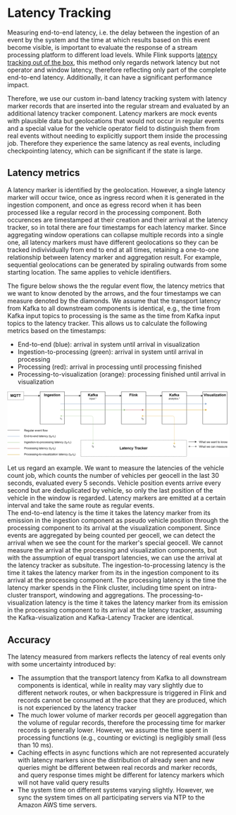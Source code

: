 # Latency Tracking

Measuring end-to-end latency, i.e. the delay between the ingestion of an event by the system and the time at which results based on this event become visible, is important to evaluate the response of a stream processing platform to different load levels. While Flink supports [latency tracking out of the box](https://ci.apache.org/projects/flink/flink-docs-stable/monitoring/metrics.html#latency-tracking), this method only regards network latency but not operator and window latency, therefore reflecting only part of the complete end-to-end latency. Additionally, it can have a significant performance impact.

Therefore, we use our custom in-band latency tracking system with latency marker records that are inserted into the regular stream and evaluated by an additional latency tracker component. Latency markers are mock events with plausible data but geolocations that would not occur in regular events and a special value for the vehicle operator field to distinguish them from real events without needing to explicitly support them inside the processing job. Therefore they experience the same latency as real events, including checkpointing latency, which can be significant if the state is large.

## Latency metrics

A latency marker is identified by the geolocation. However, a single latency marker will occur twice, once as ingress record when it is generated in the ingestion component, and once as egress record when it has been processed like a regular record in the processing component. Both occurences are timestamped at their creation and their arrival at the latency tracker, so in total there are four timestamps for each latency marker. Since aggregating window operations can collapse multiple records into a single one, all latency markers must have different geolocations so they can be tracked indivividually from end to end at all times, retaining a one-to-one relationship between latency marker and aggregation result. For example, sequential geolocations can be generated by spiraling outwards from some starting location. The same applies to vehicle identifiers.

The figure below shows the the regular event flow, the latency metrics that we want to know denoted by the arrows, and the four timestamps we can measure denoted by the diamonds. We assume that the transport latency from Kafka to all downstream components is identical, e.g., the time from Kafka input topics to processing is the same as the time from Kafka input topics to the latency tracker. This allows us to calculate the following metrics based on the timestamps:
* End-to-end (blue): arrival in system until arrival in visualization
* Ingestion-to-processing (green): arrival in system until arrival in processing
* Processing (red): arrival in processing until processing finished
* Processing-to-visualization (orange): processing finished until arrival in visualization

![Latency Tracking](images/latency_tracking.png)

Let us regard an example. We want to measure the latencies of the vehicle count job, which counts the number of vehicles per geocell in the last 30 seconds, evaluated every 5 seconds. Vehicle position events arrive every second but are deduplicated by vehicle, so only the last position of the vehicle in the window is regarded. Latency markers are emitted at a certain interval and take the same route as regular events.  
The end-to-end latency is the time it takes the latency marker from its emission in the ingestion component as pseudo vehicle position through the processing component to its arrival at the visualization component. Since events are aggregated by being counted per geocell, we can detect the arrival when we see the count for the marker's special geocell.  We cannot measure the arrival at the processing and visualization components, but with the assumption of equal transport latencies, we can use the arrival at the latency tracker as subsitute.
The ingestion-to-processing latency is the time it takes the latency marker from its in the ingestion component to its arrival at the processing component.
The processing latency is the time the latency marker spends in the Flink cluster, including time spent on intra-cluster transport, windowing and aggregations.
The processing-to-visualization latency is the time it takes the latency marker from its emission in the processing component to its arrival at the latency tracker, assuming the Kafka-visualization and Kafka-Latency Tracker are identical.


## Accuracy
The latency measured from markers reflects the latency of real events only with some uncertainty introduced by:
* The assumption that the transport latency from Kafka to all downstream components is identical, while in reality may vary slightly due to different network routes, or when backpressure is triggered in Flink and records cannot be consumed at the pace that they are produced, which is not experienced by the latency tracker
* The much lower volume of marker records per geocell aggregation than the volume of regular records, therefore the processing time for marker records is generally lower. However, we assume the time spent in processing functions (e.g., counting or evicting) is negligibly small (less than 10 ms).
* Caching effects in async functions which are not represented accurately with latency markers since the distribution of already seen and new queries might be different between real records and marker records, and query response times might be different for latency markers which will not have valid query results
* The system time on different systems varying slightly. However, we sync the system times on all participating servers via NTP to the Amazon AWS time servers.
